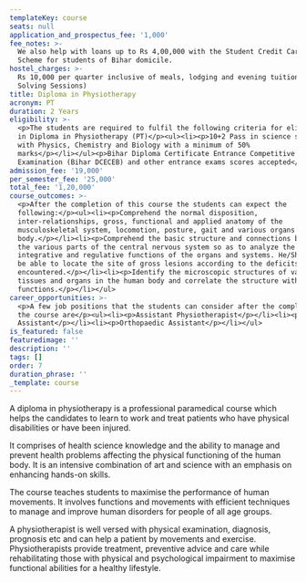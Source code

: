 ```yaml
---
templateKey: course
seats: null
application_and_prospectus_fee: '1,000'
fee_notes: >-
  We also help with loans up to Rs 4,00,000 with the Student Credit Card (DRCC)
  Scheme for students of Bihar domicile.
hostel_charges: >-
  Rs 10,000 per quarter inclusive of meals, lodging and evening tuition (Doubt
  Solving Sessions)
title: Diploma in Physiotherapy
acronym: PT
duration: 2 Years
eligibility: >-
  <p>The students are required to fulfil the following criteria for eligibility
  in Diploma in Physiotherapy (PT)</p><ul><li><p>10+2 Pass in science stream
  with Physics, Chemistry and Biology with a minimum of 50%
  marks</p></li></ul><p>Bihar Diploma Certificate Entrance Competitive
  Examination (Bihar DCECEB) and other entrance exams scores accepted</p>
admission_fee: '19,000'
per_semester_fee: '25,000'
total_fee: '1,20,000'
course_outcomes: >-
  <p>After the completion of this course the students can expect the
  following:</p><ul><li><p>Comprehend the normal disposition,
  inter-relationships, gross, functional and applied anatomy of the
  musculoskeletal system, locomotion, posture, gait and various organs in the
  body.</p></li><li><p>Comprehend the basic structure and connections between
  the various parts of the central nervous system so as to analyze the
  integrative and regulative functions of the organs and systems. He/She should
  be able to locate the site of gross lesions according to the deficits
  encountered.</p></li><li><p>Identify the microscopic structures of various
  tissues and organs in the human body and correlate the structure with the
  functions.</p></li></ul>
career_opportunities: >-
  <p>A few job positions that the students can consider after the completion of
  the course are</p><ul><li><p>Assistant Physiotherapist</p></li><li><p>Research
  Assistant</p></li><li><p>Orthopaedic Assistant</p></li></ul>
is_featured: false
featuredimage: ''
description: ''
tags: []
order: 7
duration_phrase: ''
_template: course
---
```



A diploma in physiotherapy is a professional paramedical course which helps the candidates to learn to work and treat patients who have physical disabilities or have been injured. 

It comprises of health science knowledge and the ability to manage and prevent health problems affecting the physical functioning of the human body. It is an intensive combination of art and science with an emphasis on enhancing hands-on skills. 

The course teaches students to maximise the performance of human movements. It involves functions and movements with efficient techniques to manage and improve human disorders for people of all age groups.

A physiotherapist is well versed with physical examination, diagnosis, prognosis etc and can help a patient by movements and exercise. Physiotherapists provide treatment, preventive advice and care while rehabilitating those with physical and psychological impairment to maximise functional abilities for a healthy lifestyle.

